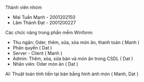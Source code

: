 Thành viên nhóm
  + Mai Tuấn Mạnh - 2001202150
  + Lâm Thành Đạt - 2001200227
   
Các chức năng trong phần mềm
Winform:
 + Thu ngân: Oder, thêm, sửa, xóa món ăn, thanh toán ( Manh )
 + Phân quyền ( Dat )
 + Server - Client ( Manh )
 + Admin: Thêm, xóa, sửa bàn và món ăn trong CSDL ( Dat )
 + Nhân viên: Oder món ăn ( Dat )
   
AI: Thuật toán tính tiền tại bàn bằng hình ảnh món ( Manh, Dat )
